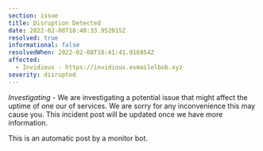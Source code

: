 ```yaml
---
section: issue
title: Disruption Detected
date: 2022-02-08T18:40:33.952015Z
resolved: true
informational: false
resolvedWhen: 2022-02-08T18:41:41.916854Z
affected:
  - Invidious - https://invidious.esmailelbob.xyz
severity: disrupted
---
```

*Investigating* - We are investigating a potential issue that might affect the uptime of one our of services. We are sorry for any inconvenience this may cause you. This incident post will be updated once we have more information.

This is an automatic post by a monitor bot.
        